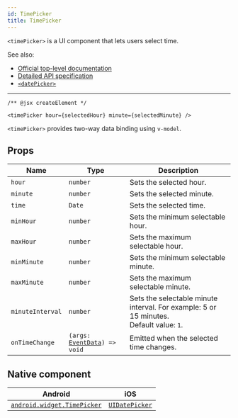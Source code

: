 ```yaml
---
id: TimePicker
title: TimePicker
---
```

<!-- contributors: [shirakaba, MisterBrownRSA, rigor789, ikoevska] -->

`<timePicker>` is a UI component that lets users select time. 

See also:

* [Official top-level documentation](https://docs.nativescript.org/ui/components/time-picker)
* [Detailed API specification](https://docs.nativescript.org/api-reference/classes/_ui_time_picker_.timepicker)
* [`<datePicker>`](/docs/components/date-picker)

---

```tsx
/** @jsx createElement */

<timePicker hour={selectedHour} minute={selectedMinute} />
```

`<timePicker>` provides two-way data binding using `v-model`.

<!-- [> screenshots for=TimePicker <] -->

## Props

| Name | Type | Description |
|------|------|-------------|
| `hour` | `number` | Sets the selected hour.
| `minute` | `number` | Sets the selected minute.
| `time` | `Date` | Sets the selected time.
| `minHour` | `number` | Sets the minimum selectable hour.
| `maxHour` | `number` | Sets the maximum selectable hour.
| `minMinute` | `number` | Sets the minimum selectable minute.
| `maxMinute` | `number` | Sets the maximum selectable minute.
| `minuteInterval` | `number` | Sets the selectable minute interval. For example: 5 or 15 minutes.<br/>Default value: `1`.
| `onTimeChange` | `(args: `[`EventData`](https://docs.nativescript.org/api-reference/interfaces/__nativescript_core_.eventdata)`) => void` | Emitted when the selected time changes.

## Native component

| Android | iOS |
|---------|-----|
| [`android.widget.TimePicker`](https://developer.android.com/reference/android/widget/TimePicker) | [`UIDatePicker`](https://developer.apple.com/documentation/uikit/uidatepicker)
